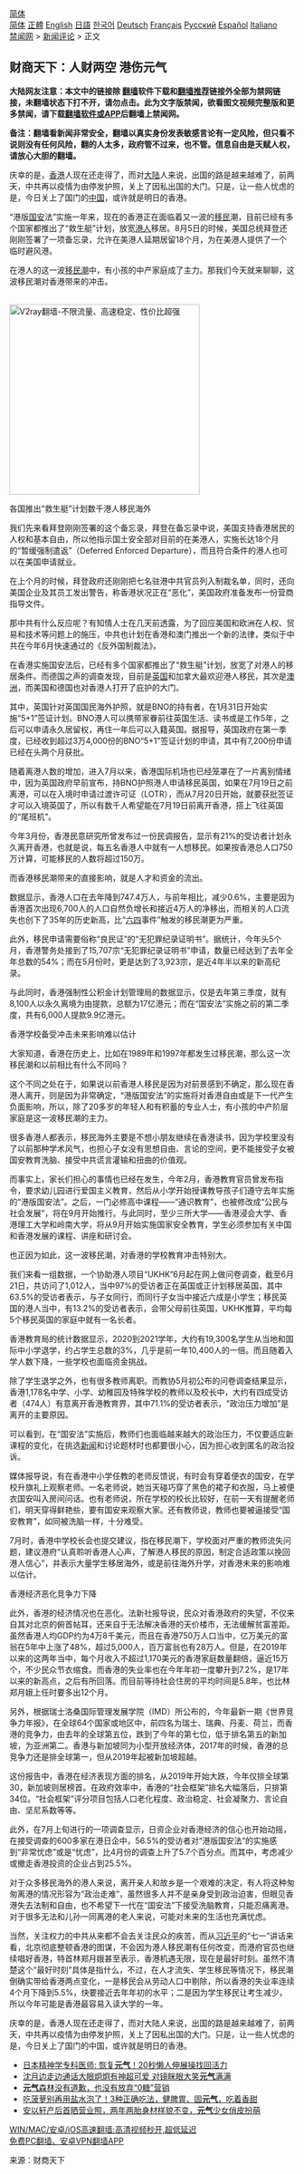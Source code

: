  <!-- 面包屑导航 --> <div class="breadcrumb"><!-- GTranslate: https://gtranslate.io/ -->  <div class="switcher notranslate">  <div class="selected">  <a href="#" onclick="return false;"> 简体</a>  </div>  <div class="option">  <a href="https://www.bannedbook.org" onclick="doGTranslate('zh-CN|zh-CN');jQuery('div.switcher div.selected a').html(jQuery(this).html());return false;" title="简体中文" class="nturl selected"> 简体</a>  <a href="https://www.bannedbook.org/zh-tw/" onclick="doGTranslate('zh-CN|zh-TW');jQuery('div.switcher div.selected a').html(jQuery(this).html());return false;" title="繁體中文" class="nturl"> 正體</a>  <a href="https://www.bannedbook.org/en/" onclick="doGTranslate('zh-CN|en');jQuery('div.switcher div.selected a').html(jQuery(this).html());return false;" title="English" class="nturl"> English</a>  <a href="https://www.bannedbook.org/ja/" onclick="doGTranslate('zh-CN|ja');jQuery('div.switcher div.selected a').html(jQuery(this).html());return false;" title="日本語" class="nturl"> 日語</a>  <a href="https://www.bannedbook.org/ko/" onclick="doGTranslate('zh-CN|ko');jQuery('div.switcher div.selected a').html(jQuery(this).html());return false;" title="한국어" class="nturl"> 한국어</a>  <a href="https://www.bannedbook.org/de/" onclick="doGTranslate('zh-CN|de');jQuery('div.switcher div.selected a').html(jQuery(this).html());return false;" title="Deutsch" class="nturl"> Deutsch</a>  <a href="https://www.bannedbook.org/fr/" onclick="doGTranslate('zh-CN|fr');jQuery('div.switcher div.selected a').html(jQuery(this).html());return false;" title="Français" class="nturl"> Français</a>  <a href="https://www.bannedbook.org/ru/" onclick="doGTranslate('zh-CN|ru');jQuery('div.switcher div.selected a').html(jQuery(this).html());return false;" title="Русский" class="nturl"> Русский</a>  <a href="https://www.bannedbook.org/es/" onclick="doGTranslate('zh-CN|es');jQuery('div.switcher div.selected a').html(jQuery(this).html());return false;" title="Español" class="nturl"> Español</a>  <a href="https://www.bannedbook.org/it/" onclick="doGTranslate('zh-CN|it');jQuery('div.switcher div.selected a').html(jQuery(this).html());return false;" title="Italiano" class="nturl"> Italiano</a>  </div>  </div>      <div class='breadcrumb-sub'><!-- Breadcrumb NavXT 6.3.0 --> <a href="https://www.bannedbook.org/" class="home">禁闻网</a> &gt; <a href="https://www.bannedbook.org/bnews/comments/" class="category">新闻评论</a> &gt; 正文</div></div><h2>财商天下：人财两空 港伤元气</h2> <p class="notice"><b>大陆网友注意：本文中的链接除 <a href="https://github.com/bannedbook/fanqiang" >翻墙</a>软件下载和<a href="https://github.com/killgcd/justmysocks/blob/master/README.md">翻墙推荐</a>链接外全部为禁网链接，未翻墙状态下打不开，请勿点击。此为文字版禁闻，欲看图文视频完整版和更多禁闻，请下载<a href="https://github.com/bannedbook/fanqiang">翻墙软件或APP</a>后翻墙上禁闻网。</p><p>备注：翻墙看新闻非常安全，翻墙以真实身份发表敏感言论有一定风险，但只看不说则没有任何风险，翻的人太多，政府管不过来，也不管。信息自由是天赋人权，请放心大胆的翻墙。</b></p>  <div class="entry"> <p id="summary">庆幸的是，<a href="https://www.bannedbook.org/bnews/tag/%e9%a6%99%e6%b8%af/" class="st_tag internal_tag" rel="tag" title="标签 香港 下的日志">香港</a>人现在还走得了，而对<span class='wp_keywordlink_affiliate'><a href="https://www.bannedbook.org/" title="大陆" target="_blank">大陆</a></span>人来说，出国的路是越来越难了，前两天，中共再以疫情为由停发护照，关上了因私出国的大门。只是，让一些人忧虑的是，今日关上了国门的<span class='wp_keywordlink_affiliate'><a href="https://www.bannedbook.org/" title="中国" target="_blank">中国</a></span>，或许就是明日的香港。</p> <p>“港版<a href="https://www.bannedbook.org/bnews/tag/%E5%9B%BD%E5%AE%89/" class="st_tag internal_tag" rel="tag" title="标签 国安 下的日志">国安</a>法”实施一年来，现在的香港正在面临着又一波的<a href="https://www.bannedbook.org/bnews/tag/%e7%a7%bb%e6%b0%91/" class="st_tag internal_tag" rel="tag" title="标签 移民 下的日志">移民</a>潮，目前已经有多个国家都推出了“救生艇”计划，放宽<a href="https://www.bannedbook.org/bnews/tag/%e6%b8%af%e4%ba%ba/" class="st_tag internal_tag" rel="tag" title="标签 港人 下的日志">港人</a>移居。8月5日的时候，美国总统拜登还刚刚签署了一项备忘录，允许在美港人延期居留18个月，为在美港人提供了一个临时避风港。</p> <p>在港人的这一波<a href="https://www.bannedbook.org/bnews/tag/%e7%a7%bb%e6%b0%91%e6%bd%ae/" class="st_tag internal_tag" rel="tag" title="标签 移民潮 下的日志">移民潮</a>中，有小孩的中产家庭成了主力。那我们今天就来聊聊，这波移民潮对香港带来的冲击。</p> <p><br/><a href="https://github.com/bannedbook/fanqiang/wiki/V2ray%E6%9C%BA%E5%9C%BA"><img src="https://raw.githubusercontent.com/bannedbook/fanqiang/master/v2ss/images/v2free.jpg" width="336" alt="V2ray翻墙-不限流量、高速稳定、性价比超强"></a><br/></p> <p>各国推出“救生艇”计划数千港人移民海外</p> <p>我们先来看拜登刚刚签署的这个备忘录，拜登在备忘录中说，美国支持香港居民的人权和基本自由，所以他指示国土安全部对目前的在美港人，实施长达18个月的“暂缓强制遣返”（Deferred Enforced Departure），而且符合条件的港人也可以在美国申请就业。</p> <p>在上个月的时候，拜登政府还刚刚把七名驻港中共官员列入制裁名单，同时，还向美国企业及其员工发出警告，称香港状况正在“恶化”，美国政府准备发布一份营商指导文件。</p> <p>那中共有什么反应呢？有知情人士在几天前透露，为了回应美国和欧洲在人权、贸易和技术等问题上的施压，中共也计划在香港和澳门推出一个新的法律，类似于中共在今年6月快速通过的《反外国制裁法》。</p> <p>在香港实施国安法后，已经有多个国家都推出了“救生艇”计划，放宽了对港人的移居条件。而德国之声的调查发现，目前是<a href="https://www.bannedbook.org/bnews/tag/%e8%8b%b1%e5%9b%bd/" class="st_tag internal_tag" rel="tag" title="标签 英国 下的日志">英国</a>和加拿大最欢迎港人移民，其次是<a href="https://www.bannedbook.org/bnews/tag/%e6%be%b3%e6%b4%b2/" class="st_tag internal_tag" rel="tag" title="标签 澳洲 下的日志">澳洲</a>，而美国和德国也对香港人打开了庇护的大门。</p>  <p>其中，英国针对英国国民海外护照，就是BNO的持有者，在1月31日开始实施“5+1”签证计划。BNO港人可以携带家眷前往英国生活、读书或是工作5年，之后可以申请永久居留权，再住一年后可以入籍英国。据报导，英国政府在第一季度，已经收到超过3万4,000份的BNO“5+1”签证计划的申请，其中有7,200份申请已经在头两个月获批。</p> <p>随着离港人数的增加，进入7月以来，香港国际机场也已经笼罩在了一片离别情绪中，因为英国政府早前宣布，持BNO护照港人申请移民英国，如果在7月19日之前离港，可以在入境时申请过渡许可证（LOTR），而从7月20日开始，就要获批签证才可以入境英国了，所以有数千人希望能在7月19日前离开香港，搭上飞往英国的“尾班机”。</p> <p>今年3月份，香港民意研究所曾发布过一份民调报告，显示有21%的受访者计划永久离开香港，也就是说，每五名香港人中就有一人想移民。如果按香港总人口750万计算，可能移民的人数将超过150万。</p> <p>而香港移民潮带来的直接影响，就是人才和资金的流出。</p> <p>数据显示，香港人口在去年降到747.4万人，与前年相比，减少0.6%，主要是因为香港首次出现6,700人的人口自然负增长和接近4万人的净移出，而相关的人口流失也创下了35年的历史新高，比“<span class='wp_keywordlink'><a href="https://www.bannedbook.org/forum2/topic2509.html" title="《中国六四真相》" target="_blank">六四</a></span>事件”触发的移民潮更为严重。</p> <p>此外，移民申请需要俗称“良民证”的“无犯罪纪录证明书”。据统计，今年头5个月，香港警务处接到了15,707宗“无犯罪纪录证明书”申请，数量已经达到了去年全年总数的54%；而在5月份时，更是达到了3,923宗，是近4年半以来的新高纪录。</p> <p>与此同时，香港强制性公积金计划管理局的数据显示，仅是去年第三季度，就有8,100人以永久离境为由提款，总额为17亿港元；而在“国安法”实施之前的第二季度，共有6,000人提款9.9亿港元。</p> <p>香港学校备受冲击未来影响难以估计</p> <p>大家知道，香港在历史上，比如在1989年和1997年都发生过移民潮，那么这一次移民潮和以前相比有什么不同吗？</p>  <p>这个不同之处在于，如果说以前香港人移民是因为对前景感到不确定，那么现在香港人离开，则是因为非常确定，“港版国安法”的实施将对香港自由或是下一代产生负面影响，所以，除了20多岁的年轻人和有积蓄的专业人士，有小孩的中产阶层家庭是这一波移民潮的主力。</p> <p>很多香港人都表示，移民海外主要是不想小朋友继续在香港读书，因为学校里没有了以前那种学术风气，也担心子女没有思想自由、言论的空间，更不能接受子女被国安教育洗脑、接受中共谎言灌输和扭曲的价值观。</p> <p>而事实上，家长们担心的事情也已经在发生，今年2月，香港教育官员曾发布指令，要求幼儿园进行爱国主义教育，然后从小学开始授课教导孩子们遵守去年实施的“港版国安法”。之后，一门必修高中课程——“通识教育”，也被修改成“公民与社会发展”，将在9月开始推行。与此同时，至少三所大学——香港浸会大学、香港理工大学和岭南大学，将从9月开始实施国家安全教育，学生必须参加有关中国和香港发展的课程、讲座和研讨会。</p> <p>也正因为如此，这一波移民潮，对香港的学校教育冲击特别大。</p> <p>我们来看一组数据，一个协助港人项目“UKHK”6月起在网上做问卷调查，截至6月21日，共访问了1,012人，当中97%的受访者正在英国或正计划移居英国，其中63.5%的受访者表示，与子女同行，而同行子女当中接近六成是小学生；移民英国的港人当中，有13.2%的受访者表示，会带父母前往英国，UKHK推算，平均每5个移民英国的家庭中就有一名长者。</p> <p>香港教育局的统计数据显示，2020到2021学年，大约有19,300名学生从当地和国际中小学退学，约占学生总数的3%，几乎是前一年10,400人的一倍。而且随着入学人数下降，一些学校也面临资金挑战。</p> <p>除了学生退学之外，也有很多教师离职。而教协5月初公布的问卷调查结果显示，香港1,178名中学、小学、幼稚园及特殊学校的教师以及校长中，大约有四成受访者（474人）有意离开香港教育界，其中71.1%的受访者表示，“政治压力增加”是离开的主要原因。</p> <p>可以看到，在“国安法”实施后，教师们也面临越来越大的政治压力，不仅要适应新课程的变化，在挑选<span class='wp_keywordlink_affiliate'><a href="https://www.bannedbook.org/" title="新闻">新闻</a></span>和讨论题材时也都要很小心，因为担心收到匿名的政治投诉。</p> <p>媒体报导说，有在香港中小学任教的老师反馈说，有时会有穿着便衣的国安，在学校升旗礼上观察老师。一名老师说，她当天碰巧穿了黑色的裙子和衣服，马上被便衣国安叫入房间问话。也有老师说，所在学校的校长比较好，在前一天有提醒老师们，明天穿得鲜艳些，要有国安来观察大家。还有教师说，教师也要被逼接受“国安教育”，如同被洗脑一样，十分难受。</p>  <p>7月时，香港中学校长会也提交建议，指在移民潮下，学校面对严重的教师流失问题，建议港府“认真聆听香港人心声，了解港人移民的原因，制定合适政策以挽回港人信心”，并表示大量学生移居海外，或是前往海外升学，对香港未来的影响难以估计。</p> <p>香港经济恶化竞争力下降</p> <p>此外，香港的经济情况也在恶化。法新社报导说，民众对香港政府的失望，不仅来自其对北京的俯首帖耳，还来自于无法解决香港的天价楼市，无法缓解贫富差距。虽然香港人均GDP约为4万8千美元，而且在香港750万人口当中，亿万美元的富翁在5年中上涨了48%，超过5,000人，百万富翁也有28万人。但是，在2019年以来的这两年当中，每个月收入不超过1,170美元的香港家庭数量翻倍，逼近15万个，不少民众节衣缩食。而香港的失业率也在今年年初一度攀升到7.2%，是17年以来的新高点，之后有所回落。而目前等待社会住房的平均时间是5.8年，也比林郑月娥上任时要多出12个月。</p> <p>另外，根据瑞士洛桑国际管理发展学院（IMD）所公布的，今年最新一期《世界竞争力年报》，在全球64个国家或地区中，前四名为瑞士、瑞典、丹麦、荷兰，而香港的竞争力，由去年的全球第五位，跌到了今年的第七位，低于排名第五的新加坡，为亚洲第二。香港与新加坡同为小型开放经济体，2017年的时候，香港的总竞争力还是排全球第一，但从2019年起被新加坡超越。</p> <p>这份报告中，香港在经济表现方面的排名，从2019年开始大跌，今年仅排全球第30，新加坡则居榜首。在政府效率中，香港的“社会框架”排名大幅落后，只排第34位。“社会框架”评分项目包括人口老化程度、政治稳定、社会凝聚力、言论自由、坚尼系数等等。</p> <p>此外，在7月上旬进行的一项调查显示，日资企业对香港经济的信心也开始动摇，在接受调查的600多家在港日企中，56.5%的受访者对“港版国安法”的实施感到“非常忧虑”或是“忧虑”，比4月份的调查上升了5.7个百分点。而其中，考虑减少或撤走香港投资的企业占到25.5%。</p> <p>对于众多移民海外的港人来说，离开亲人和故乡是一个艰难的决定，有人将这种匆匆离港的情况形容为“政治走难”，虽然很多人并不是亲身受到政治迫害，但眼见香港失去法制和自由，也不希望下一代在“国安法”下接受洗脑教育，只能忍痛离港。对于很多无法和儿孙一同离港的老人来说，可能对未来的生活也充满忧虑。</p> <p>当然，关注权力的中共从来都不会去关注民众的疾苦，而从<a href="https://www.bannedbook.org/bnews/tag/%e4%b9%a0%e8%bf%91%e5%b9%b3/" class="st_tag internal_tag" rel="tag" title="标签 习近平 下的日志">习近平</a>的“七一”讲话来看，北京彻底整顿香港的图谋，不会因为港人移民潮有任何改变，而港府官员也继续唱好香港，特首林郑月娥甚至表示，香港机遇无限，现在是最好时刻。虽然不清楚这个“最好时刻”具体是指什么，不过，在人才流失、学生移民等情况下，移民潮倒确实带给香港两点变化，一是移民会从劳动人口中剔除，所以香港的失业率连续4个月下降到5.5%，快要接近去年年初的水平；二是因为学生移民让考生减少，所以今年可能是香港最容易入读大学的一年。</p> <p>庆幸的是，香港人现在还走得了，而对大陆人来说，出国的路是越来越难了，前两天，中共再以疫情为由停发护照，关上了因私出国的大门。只是，让一些人忧虑的是，今日关上了国门的中国，或许就是明日的香港。</p>  <ul class='op-related-articles' title='相关阅读'> <li><a href='https://www.bannedbook.org/bnews/health/20210526/1553970.html' target='_blank'>日本精神学专科医师: 恢复<b>元气</b>！20秒懒人伸展操找回活力</a></li> <li><a href='https://www.bannedbook.org/bnews/yule/20210421/1530525.html' target='_blank'>沈月边走边通话大眼炯炯有神超可爱 对镜眯眼大笑<b>元气</b>满满</a></li> <li><a href='https://www.bannedbook.org/bnews/lifebaike/20210413/1525027.html' target='_blank'><b>元气</b>森林没有道歉，也没有放弃“0糖”营销</a></li> <li><a href='https://www.bannedbook.org/bnews/lifebaike/20210406/1520475.html' target='_blank'>吃菠萝别再用盐水泡了！3种正确吃法，健脾胃、固<b>元气</b>，吃着香甜</a></li> <li><a href='https://www.bannedbook.org/bnews/yule/20210403/1518625.html' target='_blank'>安以轩产后首晒营业照，两年两胎身材样貌不变，<b>元气</b>少女俏皮扮萌</a></li> </ul> <p class="texttj"> <a href="https://github.com/bannedbook/fanqiang/wiki/V2ray%E6%9C%BA%E5%9C%BA" target="_blank">WIN/MAC/安卓/iOS高速翻墙:高清视频秒开,超低延迟</a><br/> <a href="https://github.com/bannedbook/fanqiang/wiki/%E7%A6%81%E9%97%BB%E7%BD%91%E5%AE%89%E5%8D%93%E7%BF%BB%E5%A2%99%E6%96%B0%E9%97%BBAPP" target="_blank">免费PC翻墙、安卓VPN翻墙APP</a></p><p> 来源：财商天下 </p><a name='sharetosocial'></a>  <div style="margin-bottom:5px;padding-bottom:5px;clear:both"> <div id="archive-pix-1" class="banner-ads"> <!-- AuctionX Display platform tag START --> <div id="26318x728x90x621x_ADSLOT2" clicktrack="%%CLICK_URL_ESC%%"></div> <!-- AuctionX Display platform tag END --> </div> <div id="archive-pix-2" class="banner-ads"> <!-- AuctionX Display platform tag START --> <div id="26315x300x250x621x_ADSLOT2" clicktrack="%%CLICK_URL_ESC%%"></div> <!-- AuctionX Display platform tag END --> </div> </div>  <div id="archive-pix-1" class="banner-ads"> <!-- AuctionX Display platform tag START --> <div id="26318x728x90x621x_ADSLOT3" clicktrack="%%CLICK_URL_ESC%%"></div> <!-- AuctionX Display platform tag END --> </div> </div><!--END ENTRY--> 